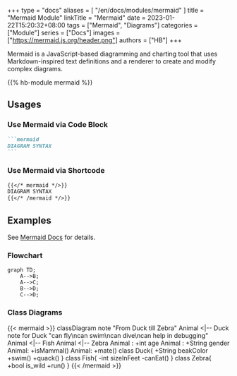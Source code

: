 +++
type = "docs"
aliases = [
    "/en/docs/modules/mermaid"
]
title = "Mermaid Module"
linkTitle = "Mermaid"
date = 2023-01-22T15:20:32+08:00
tags = ["Mermaid", "Diagrams"]
categories = ["Module"]
series = ["Docs"]
images = ["https://mermaid.js.org/header.png"]
authors = ["HB"]
+++

Mermaid is a JavaScript-based diagramming and charting tool that uses Markdown-inspired text definitions and a renderer to create and modify complex diagrams.

<!--more-->

{{% hb-module mermaid %}}

## Usages

### Use Mermaid via Code Block

````markdown
```mermaid
DIAGRAM SYNTAX
```
````

### Use Mermaid via Shortcode

```markdown
{{</* mermaid */>}}
DIAGRAM SYNTAX
{{</* /mermaid */>}}
```

## Examples

See [Mermaid Docs](https://mermaid.js.org/) for details.

### Flowchart

```mermaid
graph TD;
    A-->B;
    A-->C;
    B-->D;
    C-->D;
```

### Class Diagrams

{{< mermaid >}}
classDiagram
note "From Duck till Zebra"
Animal <|-- Duck
note for Duck "can fly\ncan swim\ncan dive\ncan help in debugging"
Animal <|-- Fish
Animal <|-- Zebra
Animal : +int age
Animal : +String gender
Animal: +isMammal()
Animal: +mate()
class Duck{
+String beakColor
+swim()
+quack()
}
class Fish{
-int sizeInFeet
-canEat()
}
class Zebra{
+bool is_wild
+run()
}
{{< /mermaid >}}
